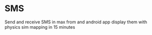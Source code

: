 # SMS
Send and receive SMS in max from and android app
display them with physics sim
mapping in 15 minutes
